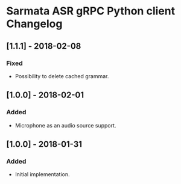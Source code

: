 # Sarmata ASR gRPC Python client Changelog

## [1.1.1] - 2018-02-08
### Fixed
- Possibility to delete cached grammar.

## [1.0.0] - 2018-02-01
### Added
- Microphone as an audio source support.

## [1.0.0] - 2018-01-31
### Added
- Initial implementation.
